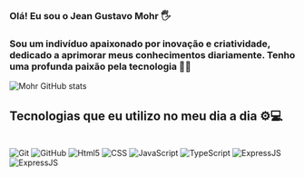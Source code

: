 ### Olá! Eu sou o Jean Gustavo Mohr 🖐️
### Sou um indivíduo apaixonado por inovação e criatividade, dedicado a aprimorar meus conhecimentos diariamente. Tenho uma profunda paixão pela tecnologia 👊🔥

![Mohr GitHub stats](https://github-readme-stats.vercel.app/api?username=MohrDJ&show_icons=true&theme=radical)


## Tecnologias que eu utilizo no meu dia a dia ⚙️💻

<div style="display: inline_block"><br/>
    <img align="center" alt="Git" src="https://img.shields.io/badge/GIT-E44C30?style=for-the-badge&logo=git&logoColor=white
"/>
<img align="center" alt="GitHub" src="https://img.shields.io/badge/GitHub-100000?style=for-the-badge&logo=github&logoColor=white"/>
<img align="center" alt="Html5" src="https://img.shields.io/badge/HTML5-E34F26?style=for-the-badge&logo=html5&logoColor=white"/>
<img align="center" alt="CSS" src="https://img.shields.io/badge/CSS-239120?&style=for-the-badge&logo=css3&logoColor=white"/>
<img align="center" alt="JavaScript" src="https://img.shields.io/badge/JavaScript-F7DF1E?style=for-the-badge&logo=javascript&logoColor=black"/>
<img align="center" alt="TypeScript" src="https://img.shields.io/badge/TypeScript-007ACC?style=for-the-badge&logo=typescript&logoColor=white"/>
<img align="center" alt="ExpressJS" src="https://img.shields.io/badge/Express.js-404D59?style=for-the-badge"/>
<img align="center" alt="ExpressJS" src="https://img.shields.io/badge/React-20232A?style=for-the-badge&logo=react&logoColor=61DAFB"/>
</div>
